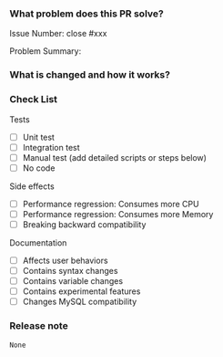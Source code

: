 <!--

Thank you for contributing to TiDB!

PR Title Format:
1. pkg [, pkg2, pkg3]: what's changed
2. *: what's changed

-->

### What problem does this PR solve?

Issue Number: close #xxx

Problem Summary:

### What is changed and how it works?

### Check List

Tests <!-- At least one of them must be included. -->

- [ ] Unit test
- [ ] Integration test
- [ ] Manual test (add detailed scripts or steps below)
- [ ] No code

Side effects

- [ ] Performance regression: Consumes more CPU
- [ ] Performance regression: Consumes more Memory
- [ ] Breaking backward compatibility

Documentation

- [ ] Affects user behaviors
- [ ] Contains syntax changes
- [ ] Contains variable changes
- [ ] Contains experimental features
- [ ] Changes MySQL compatibility

### Release note

<!-- bugfixes or new feature needs a release note -->

```release-note
None
```
